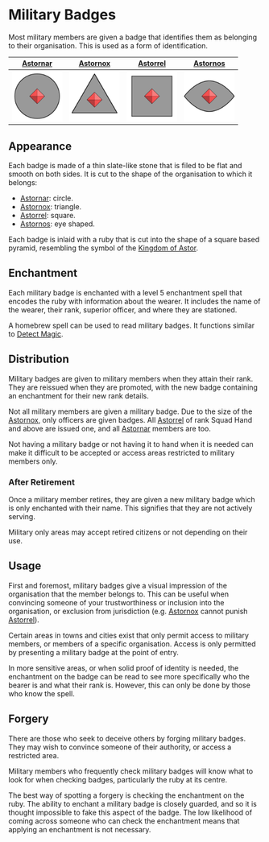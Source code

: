 # Military Badges

Most military members are given a badge that identifies them as belonging to their organisation. This is used as a form of identification.

| [Astornar](organisations/astornar.md) | [Astornox](organisations/astornox.md) | [Astorrel](organisations/astorrel/README.md) | [Astornos](organisations/astornos.md) |
|:---:|:---:|:---:|:---:|
| <img src="../../../images/organisations/astornar.png" height="100" /> | <img src="../../../images/organisations/astornox.png" height="100" /> | <img src="../../../images/organisations/astorrel.png" height="100" /> | <img src="../../../images/organisations/astornos.png" height="100" /> |

## Appearance

Each badge is made of a thin slate-like stone that is filed to be flat and smooth on both sides. It is cut to the shape of the organisation to which it belongs:

- [Astornar](organisations/astornar.md): circle.
- [Astornox](organisations/astornox.md): triangle.
- [Astorrel](organisations/astorrel/README.md): square.
- [Astornos](organisations/astornos.md): eye shaped.

Each badge is inlaid with a ruby that is cut into the shape of a square based pyramid, resembling the symbol of the [Kingdom of Astor](README.md).

## Enchantment

Each military badge is enchanted with a level 5 enchantment spell that encodes the ruby with information about the wearer. It includes the name of the wearer, their rank, superior officer, and where they are stationed.

A homebrew spell can be used to read military badges. It functions similar to [Detect Magic](https://www.dndbeyond.com/spells/detect-magic).

## Distribution

Military badges are given to military members when they attain their rank. They are reissued when they are promoted, with the new badge containing an enchantment for their new rank details.

Not all military members are given a military badge. Due to the size of the [Astornox](organisations/astornox.md), only officers are given badges. All [Astorrel](organisations/astorrel/README.md) of rank Squad Hand and above are issued one, and all [Astornar](organisations/astornar.md) members are too.

Not having a military badge or not having it to hand when it is needed can make it difficult to be accepted or access areas restricted to military members only.

### After Retirement

Once a military member retires, they are given a new military badge which is only enchanted with their name. This signifies that they are not actively serving.

Military only areas may accept retired citizens or not depending on their use.

## Usage

First and foremost, military badges give a visual impression of the organisation that the member belongs to. This can be useful when convincing someone of your trustworthiness or inclusion into the organisation, or exclusion from jurisdiction (e.g. [Astornox](organisations/astornox.md) cannot punish [Astorrel](organisations/astorrel/README.md)).

Certain areas in towns and cities exist that only permit access to military members, or members of a specific organisation. Access is only permitted by presenting a military badge at the point of entry.

In more sensitive areas, or when solid proof of identity is needed, the enchantment on the badge can be read to see more specifically who the bearer is and what their rank is. However, this can only be done by those who know the spell.

## Forgery

There are those who seek to deceive others by forging military badges. They may wish to convince someone of their authority, or access a restricted area.

Military members who frequently check military badges will know what to look for when checking badges, particularly the ruby at its centre.

The best way of spotting a forgery is checking the enchantment on the ruby. The ability to enchant a military badge is closely guarded, and so it is thought impossible to fake this aspect of the badge. The low likelihood of coming across someone who can check the enchantment means that applying an enchantment is not necessary.
